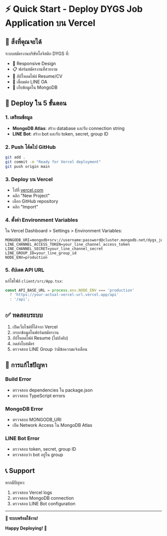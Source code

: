 # ⚡ Quick Start - Deploy DYGS Job Application บน Vercel

## 🎯 สิ่งที่คุณจะได้

ระบบสมัครงานบริษัทโลจิสติก DYGS ที่:
- 📱 Responsive Design
- 📋 ฟอร์มสมัครงานที่สวยงาม
- 📎 อัปโหลดไฟล์ Resume/CV
- 🔗 เชื่อมต่อ LINE OA
- 💾 เก็บข้อมูลใน MongoDB

## 🚀 Deploy ใน 5 ขั้นตอน

### 1. เตรียมข้อมูล
- **MongoDB Atlas**: สร้าง database และรับ connection string
- **LINE Bot**: สร้าง bot และรับ token, secret, group ID

### 2. Push โค้ดไป GitHub
```bash
git add .
git commit -m "Ready for Vercel deployment"
git push origin main
```

### 3. Deploy บน Vercel
- ไปที่ [vercel.com](https://vercel.com)
- คลิก "New Project"
- เลือก GitHub repository
- คลิก "Import"

### 4. ตั้งค่า Environment Variables
ใน Vercel Dashboard > Settings > Environment Variables:

```
MONGODB_URI=mongodb+srv://username:password@cluster.mongodb.net/dygs_jobs
LINE_CHANNEL_ACCESS_TOKEN=your_line_channel_access_token
LINE_CHANNEL_SECRET=your_line_channel_secret
LINE_GROUP_ID=your_line_group_id
NODE_ENV=production
```

### 5. อัปเดต API URL
แก้ไขไฟล์ `client/src/App.tsx`:
```typescript
const API_BASE_URL = process.env.NODE_ENV === 'production' 
  ? 'https://your-actual-vercel-url.vercel.app/api' 
  : '/api';
```

## ✅ ทดสอบระบบ

1. เปิดเว็บไซต์ที่ได้จาก Vercel
2. กรอกข้อมูลในฟอร์มสมัครงาน
3. อัปโหลดไฟล์ Resume (ไม่บังคับ)
4. กดส่งใบสมัคร
5. ตรวจสอบ LINE Group ว่ามีข้อความแจ้งเตือน

## 🔧 การแก้ไขปัญหา

### Build Error
- ตรวจสอบ dependencies ใน package.json
- ตรวจสอบ TypeScript errors

### MongoDB Error
- ตรวจสอบ MONGODB_URI
- เปิด Network Access ใน MongoDB Atlas

### LINE Bot Error
- ตรวจสอบ token, secret, group ID
- ตรวจสอบว่า bot อยู่ใน group

## 📞 Support

หากมีปัญหา:
1. ตรวจสอบ Vercel logs
2. ตรวจสอบ MongoDB connection
3. ตรวจสอบ LINE Bot configuration

---

**🎉 ระบบพร้อมใช้งาน!**

**Happy Deploying! 🚀** 